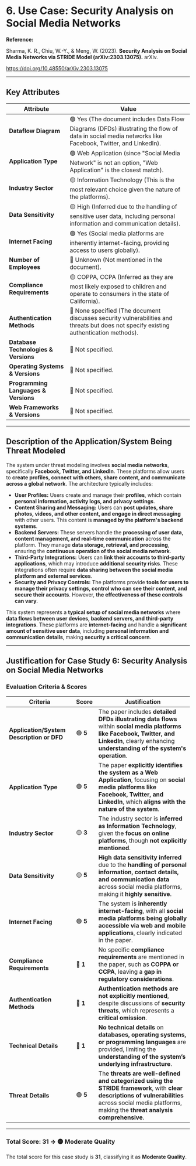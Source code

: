 # 6. Use Case: Security Analysis on Social Media Networks

**Reference:**

Sharma, K. R., Chiu, W.-Y., & Meng, W. (2023). **Security Analysis on Social Media Networks via STRIDE Model (arXiv:2303.13075).** arXiv.

https://doi.org/10.48550/arXiv.2303.13075

---

## **Key Attributes**

| **Attribute** | **Value** |
| --- | --- |
| **Dataflow Diagram** | 🟢 Yes (The document includes Data Flow Diagrams (DFDs) illustrating the flow of data in social media networks like Facebook, Twitter, and LinkedIn). |
| **Application Type** | 🟢 Web Application (since "Social Media Network" is not an option, "Web Application" is the closest match). |
| **Industry Sector** | 🟡 Information Technology (This is the most relevant choice given the nature of the platforms). |
| **Data Sensitivity** | 🟡 High (Inferred due to the handling of sensitive user data, including personal information and communication details). |
| **Internet Facing** | 🟢 Yes (Social media platforms are inherently internet-facing, providing access to users globally). |
| **Number of Employees** | 🔴 Unknown (Not mentioned in the document). |
| **Compliance Requirements** | 🟡 COPPA, CCPA (Inferred as they are most likely exposed to children and operate to consumers in the state of California). |
| **Authentication Methods** | 🔴 None specified (The document discusses security vulnerabilities and threats but does not specify existing authentication methods). |
| **Database Technologies & Versions** | 🔴 Not specified. |
| **Operating Systems & Versions** | 🔴 Not specified. |
| **Programming Languages & Versions** | 🔴 Not specified. |
| **Web Frameworks & Versions** | 🔴 Not specified. |

---

## **Description of the Application/System Being Threat Modeled**

The system under threat modeling involves **social media networks**, specifically **Facebook, Twitter, and LinkedIn**. These platforms allow users to **create profiles, connect with others, share content, and communicate across a global network**. The architecture typically includes:

- **User Profiles:** Users create and manage their **profiles**, which contain **personal information, activity logs, and privacy settings**.
- **Content Sharing and Messaging:** Users can **post updates, share photos, videos, and other content, and engage in direct messaging** with other users. This content is **managed by the platform's backend systems**.
- **Backend Servers:** These servers handle the **processing of user data, content management, and real-time communication** across the platform. They manage **data storage, retrieval, and processing**, ensuring the **continuous operation of the social media network**.
- **Third-Party Integrations:** Users can **link their accounts to third-party applications**, which may introduce **additional security risks**. These integrations often require **data sharing between the social media platform and external services**.
- **Security and Privacy Controls:** The platforms provide **tools for users to manage their privacy settings, control who can see their content, and secure their accounts**. However, **the effectiveness of these controls can vary**.

This system represents a **typical setup of social media networks** where **data flows between user devices, backend servers, and third-party integrations**. These platforms are **internet-facing** and handle a **significant amount of sensitive user data**, including **personal information and communication details**, making **security a critical concern**.

---

## **Justification for Case Study 6: Security Analysis on Social Media Networks**

### **Evaluation Criteria & Scores**

| **Criteria** | **Score** | **Justification** |
| --- | --- | --- |
| **Application/System Description or DFD** | 🟢 **5** | The paper includes **detailed DFDs illustrating data flows** within **social media platforms like Facebook, Twitter, and LinkedIn**, clearly enhancing **understanding of the system's operation**. |
| **Application Type** | 🟢 **5** | The paper **explicitly identifies the system as a Web Application**, focusing on **social media platforms like Facebook, Twitter, and LinkedIn**, which **aligns with the nature of the system**. |
| **Industry Sector** | 🟡 **3** | The industry sector is **inferred as Information Technology**, given the **focus on online platforms**, though **not explicitly mentioned**. |
| **Data Sensitivity** | 🟡 **5** | **High data sensitivity inferred** due to the **handling of personal information, contact details, and communication data** across social media platforms, making it **highly sensitive**. |
| **Internet Facing** | 🟢 **5** | The system is **inherently internet-facing**, with all **social media platforms being globally accessible via web and mobile applications**, clearly indicated in the paper. |
| **Compliance Requirements** | 🔴 **1** | No specific **compliance requirements** are mentioned in the paper, such as **COPPA or CCPA**, leaving a **gap in regulatory considerations**. |
| **Authentication Methods** | 🔴 **1** | **Authentication methods are not explicitly mentioned**, despite discussions of **security threats**, which represents a **critical omission**. |
| **Technical Details** | 🔴 **1** | **No technical details** on **databases, operating systems, or programming languages** are provided, limiting the **understanding of the system’s underlying infrastructure**. |
| **Threat Details** | 🟢 **5** | The **threats are well-defined and categorized using the STRIDE framework**, with **clear descriptions of vulnerabilities** across social media platforms, making the **threat analysis comprehensive**. |

---

### **Total Score: 31 → 🟡 Moderate Quality**

The total score for this case study is **31**, classifying it as **Moderate Quality**.